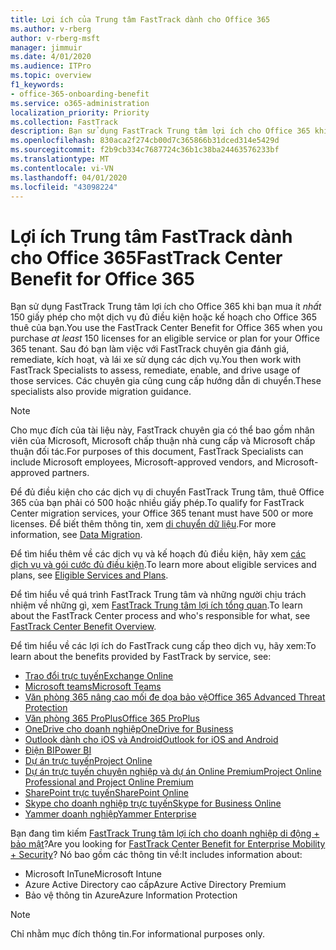 ```yaml
---
title: Lợi ích của Trung tâm FastTrack dành cho Office 365
ms.author: v-rberg
author: v-rberg-msft
manager: jimmuir
ms.date: 4/01/2020
ms.audience: ITPro
ms.topic: overview
f1_keywords:
- office-365-onboarding-benefit
ms.service: o365-administration
localization_priority: Priority
ms.collection: FastTrack
description: Bạn sử dụng FastTrack Trung tâm lợi ích cho Office 365 khi bạn mua ít nhất 150 giấy phép cho một dịch vụ đủ điều kiện hoặc kế hoạch cho Office 365 thuê của bạn. Sau đó bạn làm việc với FastTrack chuyên gia đánh giá, remediate, kích hoạt, và lái xe sử dụng các dịch vụ. Các chuyên gia cũng cung cấp hướng dẫn di chuyển.
ms.openlocfilehash: 830aca2f274cb00d7c365866b31dced314e5429d
ms.sourcegitcommit: f2b9cb334c7687724c36b1c38ba24463576233bf
ms.translationtype: MT
ms.contentlocale: vi-VN
ms.lasthandoff: 04/01/2020
ms.locfileid: "43098224"
---
```

# <a name="fasttrack-center-benefit-for-office-365"></a><span data-ttu-id="56766-105">Lợi ích Trung tâm FastTrack dành cho Office 365</span><span class="sxs-lookup"><span data-stu-id="56766-105">FastTrack Center Benefit for Office 365</span></span>

<span data-ttu-id="56766-106">Bạn sử dụng FastTrack Trung tâm lợi ích cho Office 365 khi bạn mua ít *nhất* 150 giấy phép cho một dịch vụ đủ điều kiện hoặc kế hoạch cho Office 365 thuê của bạn.</span><span class="sxs-lookup"><span data-stu-id="56766-106">You use the FastTrack Center Benefit for Office 365 when you purchase  *at least*  150 licenses for an eligible service or plan for your Office 365 tenant.</span></span> <span data-ttu-id="56766-107">Sau đó bạn làm việc với FastTrack chuyên gia đánh giá, remediate, kích hoạt, và lái xe sử dụng các dịch vụ.</span><span class="sxs-lookup"><span data-stu-id="56766-107">You then work with FastTrack Specialists to assess, remediate, enable, and drive usage of those services.</span></span> <span data-ttu-id="56766-108">Các chuyên gia cũng cung cấp hướng dẫn di chuyển.</span><span class="sxs-lookup"><span data-stu-id="56766-108">These specialists also provide migration guidance.</span></span> 
  
> [!NOTE]
> <span data-ttu-id="56766-109">Cho mục đích của tài liệu này, FastTrack chuyên gia có thể bao gồm nhân viên của Microsoft, Microsoft chấp thuận nhà cung cấp và Microsoft chấp thuận đối tác.</span><span class="sxs-lookup"><span data-stu-id="56766-109">For purposes of this document, FastTrack Specialists can include Microsoft employees, Microsoft-approved vendors, and Microsoft-approved partners.</span></span> 
  
<span data-ttu-id="56766-110">Để đủ điều kiện cho các dịch vụ di chuyển FastTrack Trung tâm, thuê Office 365 của bạn phải có 500 hoặc nhiều giấy phép.</span><span class="sxs-lookup"><span data-stu-id="56766-110">To qualify for FastTrack Center migration services, your Office 365 tenant must have 500 or more licenses.</span></span> <span data-ttu-id="56766-111">Để biết thêm thông tin, xem [di chuyển dữ liệu](O365-data-migration.md).</span><span class="sxs-lookup"><span data-stu-id="56766-111">For more information, see [Data Migration](O365-data-migration.md).</span></span>
  
<span data-ttu-id="56766-112">Để tìm hiểu thêm về các dịch vụ và kế hoạch đủ điều kiện, hãy xem [các dịch vụ và gói cước đủ điều kiện](M365-eligible-services-and-plans.md).</span><span class="sxs-lookup"><span data-stu-id="56766-112">To learn more about eligible services and plans, see [Eligible Services and Plans](M365-eligible-services-and-plans.md).</span></span>
  
<span data-ttu-id="56766-113">Để tìm hiểu về quá trình FastTrack Trung tâm và những người chịu trách nhiệm về những gì, xem [FastTrack Trung tâm lợi ích tổng quan](O365-fasttrack-benefit-overview.md).</span><span class="sxs-lookup"><span data-stu-id="56766-113">To learn about the FastTrack Center process and who's responsible for what, see [FastTrack Center Benefit Overview](O365-fasttrack-benefit-overview.md).</span></span>

<span data-ttu-id="56766-114">Để tìm hiểu về các lợi ích do FastTrack cung cấp theo dịch vụ, hãy xem:</span><span class="sxs-lookup"><span data-stu-id="56766-114">To learn about the benefits provided by FastTrack by service, see:</span></span>

- [<span data-ttu-id="56766-115">Trao đổi trực tuyến</span><span class="sxs-lookup"><span data-stu-id="56766-115">Exchange Online</span></span>](O365-fasttrack-responsibilities.md#exchange-online)
- [<span data-ttu-id="56766-116">Microsoft teams</span><span class="sxs-lookup"><span data-stu-id="56766-116">Microsoft Teams</span></span>](O365-fasttrack-responsibilities.md#microsoft-teams)
- [<span data-ttu-id="56766-117">Văn phòng 365 nâng cao mối đe dọa bảo vệ</span><span class="sxs-lookup"><span data-stu-id="56766-117">Office 365 Advanced Threat Protection</span></span>](O365-fasttrack-responsibilities.md#office-365-advanced-threat-protection)
- [<span data-ttu-id="56766-118">Văn phòng 365 ProPlus</span><span class="sxs-lookup"><span data-stu-id="56766-118">Office 365 ProPlus</span></span>](O365-fasttrack-responsibilities.md#office-365-proplus)
- [<span data-ttu-id="56766-119">OneDrive cho doanh nghiệp</span><span class="sxs-lookup"><span data-stu-id="56766-119">OneDrive for Business</span></span>](O365-fasttrack-responsibilities.md#onedrive-for-business)
- [<span data-ttu-id="56766-120">Outlook dành cho iOS và Android</span><span class="sxs-lookup"><span data-stu-id="56766-120">Outlook for iOS and Android</span></span>](O365-fasttrack-responsibilities.md#outlook-for-ios-and-android)
- [<span data-ttu-id="56766-121">Điện BI</span><span class="sxs-lookup"><span data-stu-id="56766-121">Power BI</span></span>](O365-fasttrack-responsibilities.md#power-bi)
- [<span data-ttu-id="56766-122">Dự án trực tuyến</span><span class="sxs-lookup"><span data-stu-id="56766-122">Project Online</span></span>](O365-fasttrack-responsibilities.md#project-online)
- [<span data-ttu-id="56766-123">Dự án trực tuyến chuyên nghiệp và dự án Online Premium</span><span class="sxs-lookup"><span data-stu-id="56766-123">Project Online Professional and Project Online Premium</span></span>](O365-fasttrack-responsibilities.md#project-online-professional-and-project-online-premium)
- [<span data-ttu-id="56766-124">SharePoint trực tuyến</span><span class="sxs-lookup"><span data-stu-id="56766-124">SharePoint Online</span></span>](O365-fasttrack-responsibilities.md#sharepoint-online)
- [<span data-ttu-id="56766-125">Skype cho doanh nghiệp trực tuyến</span><span class="sxs-lookup"><span data-stu-id="56766-125">Skype for Business Online</span></span>](O365-fasttrack-responsibilities.md#skype-for-business-online)
- [<span data-ttu-id="56766-126">Yammer doanh nghiệp</span><span class="sxs-lookup"><span data-stu-id="56766-126">Yammer Enterprise</span></span>](O365-fasttrack-responsibilities.md#yammer-enterprise)
  
<span data-ttu-id="56766-127">Bạn đang tìm kiếm [FastTrack Trung tâm lợi ích cho doanh nghiệp di động + bảo mật](EMS-fasttrack-benefit-for-EMS.md)?</span><span class="sxs-lookup"><span data-stu-id="56766-127">Are you looking for [FastTrack Center Benefit for Enterprise Mobility + Security](EMS-fasttrack-benefit-for-EMS.md)?</span></span> <span data-ttu-id="56766-128">Nó bao gồm các thông tin về:</span><span class="sxs-lookup"><span data-stu-id="56766-128">It includes information about:</span></span>
  
- <span data-ttu-id="56766-129">Microsoft InTune</span><span class="sxs-lookup"><span data-stu-id="56766-129">Microsoft Intune</span></span>    
- <span data-ttu-id="56766-130">Azure Active Directory cao cấp</span><span class="sxs-lookup"><span data-stu-id="56766-130">Azure Active Directory Premium</span></span> 
- <span data-ttu-id="56766-131">Bảo vệ thông tin Azure</span><span class="sxs-lookup"><span data-stu-id="56766-131">Azure Information Protection</span></span>
    
> [!NOTE]
> <span data-ttu-id="56766-132">Chỉ nhằm mục đích thông tin.</span><span class="sxs-lookup"><span data-stu-id="56766-132">For informational purposes only.</span></span> 

